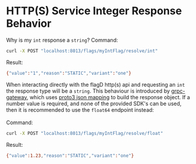 # HTTP(S) Service Integer Response Behavior


Why is my `int` response a `string`?
Command:
```sh
curl -X POST "localhost:8013/flags/myIntFlag/resolve/int"
```
Result:
```sh
{"value":"1","reason":"STATIC","variant":"one"}
```
When interacting directly with the flagD http(s) api and requesting an `int` the response type will be a `string`. This behaviour is introduced by [grpc-gateway](https://github.com/grpc-ecosystem/grpc-gateway), which uses [proto3 json mapping](https://developers.google.com/protocol-buffers/docs/proto3#json) to build the response object. If a number value is required, and none of the provided SDK's can be used, then it is recommended to use the `float64` endpoint instead:  
<br />
Command:
```sh
curl -X POST "localhost:8013/flags/myIntFlag/resolve/float"
```
Result:
```sh
{"value":1.23,"reason":"STATIC","variant":"one"}
```
